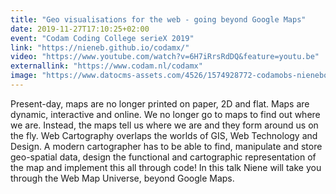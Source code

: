 ```yaml
---
title: "Geo visualisations for the web - going beyond Google Maps"
date: 2019-11-27T17:10:25+02:00
event: "Codam Coding College serieX 2019"
link: "https://nieneb.github.io/codamx/"
video: "https://www.youtube.com/watch?v=6H7iRrsRdDQ&feature=youtu.be"
externallink: "https://www.codam.nl/codamx"
image: "https://www.datocms-assets.com/4526/1574928772-codamobs-nieneboeijenafp.png"
---
```


Present-day, maps are no longer printed on paper, 2D and flat. Maps are dynamic, interactive and online. We no longer go to maps to find out where we are. Instead, the maps tell us where we are and they form around us on the fly. Web Cartography overlaps the worlds of GIS, Web Technology and Design. A modern cartographer has to be able to find, manipulate and store geo-spatial data, design the functional and cartographic representation of the map and implement this all through code! In this talk Niene will take you through the Web Map Universe, beyond Google Maps.
